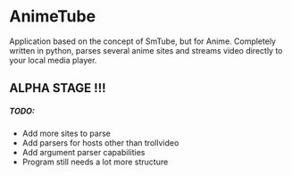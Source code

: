 AnimeTube
=========
Application based on the concept of SmTube, but for Anime. Completely written
in python, parses several anime sites and streams video directly to your local
media player.



## ALPHA STAGE !!! 

##### TODO:

* Add more sites to parse
* Add parsers for hosts other than trollvideo
* Add argument parser capabilities
* Program still needs a lot more structure 
    
